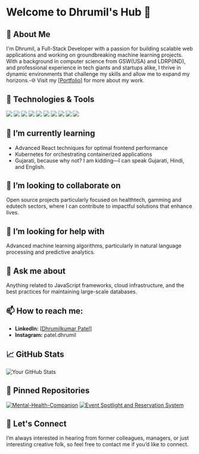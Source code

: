 
# Welcome to Dhrumil's Hub 👋

## 🚀 About Me
I'm Dhrumil, a Full-Stack Developer with a passion for building scalable web applications and working on groundbreaking machine learning projects. With a background in computer science from GSW(USA) and LDRP(IND), and professional experience in tech giants and startups alike, I thrive in dynamic environments that challenge my skills and allow me to expand my horizons.-🌐 Visit my [[Portfolio](https://dhrumil-patel.onrender.com/)] for more about my work.

## 🔧 Technologies & Tools
![](https://img.shields.io/badge/OS-Linux-informational?style=flat-square&logo=linux&logoColor=white&color=4B8BBE)
![](https://img.shields.io/badge/OS-Windows-informational?style=flat-square&logo=windows&logoColor=white&color=4B8BBE)
![](https://img.shields.io/badge/Code-Python-informational?style=flat-square&logo=python&logoColor=white&color=FFD43B)
![](https://img.shields.io/badge/Code-JavaScript-informational?style=flat-square&logo=javascript&logoColor=white&color=F0DB4F)
![](https://img.shields.io/badge/Code-Node.js-informational?style=flat-square&logo=node.js&logoColor=white&color=68A063)
![](https://img.shields.io/badge/Tools-Docker-informational?style=flat-square&logo=docker&logoColor=white&color=2496ED)
![](https://img.shields.io/badge/Cloud-Azure-informational?style=flat-square&logo=microsoft-azure&logoColor=white&color=0078D4)
![](https://img.shields.io/badge/Cloud-DigitalOcean-informational?style=flat-square&logo=digitalocean&logoColor=white&color=0080FF)
![](https://img.shields.io/badge/Database-MySQL-informational?style=flat-square&logo=mysql&logoColor=white&color=4479A1)
![](https://img.shields.io/badge/Database-MongoDB-informational?style=flat-square&logo=mongodb&logoColor=white&color=47A248)

## 🌱 I’m currently learning
- Advanced React techniques for optimal frontend performance
- Kubernetes for orchestrating containerized applications
- Gujarati, because why not? I am kidding—I can speak Gujarati, Hindi, and English.

## 👯 I’m looking to collaborate on
Open source projects particularly focused on healthtech, gamming and edutech sectors, where I can contribute to impactful solutions that enhance lives.

## 🤔 I’m looking for help with
Advanced machine learning algorithms, particularly in natural language processing and predictive analytics.

## 💬 Ask me about
Anything related to JavaScript frameworks, cloud infrastructure, and the best practices for maintaining large-scale databases.

## 📫 How to reach me:
- **LinkedIn:** [[Dhrumilkumar Patel](https://www.linkedin.com/in/dhrumil-patel2002/)]
- **Instagram:** patel.dhrumil



## 📈 GitHub Stats
![Your GitHub Stats](https://github-readme-stats.vercel.app/api?username=dhrumilp12&count_private=true&show_icons=true&theme=tokyonight)

## 📌 Pinned Repositories
[![Mental-Health-Companion](https://github-readme-stats.vercel.app/api/pin/?username=dhrumilp12&repo=Mental-Health-Companion&theme=tokyonight)](https://github.com/dhrumilp12/Mental-Health-Companion.git)
[![Event Spotlight and Reservation System](https://github-readme-stats.vercel.app/api/pin/?username=dhrumilp12&repo=DevPostGsw-main&theme=tokyonight)](https://github.com/dhrumilp12/DevPostGsw-main.git)



## 🤝 Let's Connect
I’m always interested in hearing from former colleagues, managers, or just interesting creative folk, so feel free to contact me if you’d like to connect.
